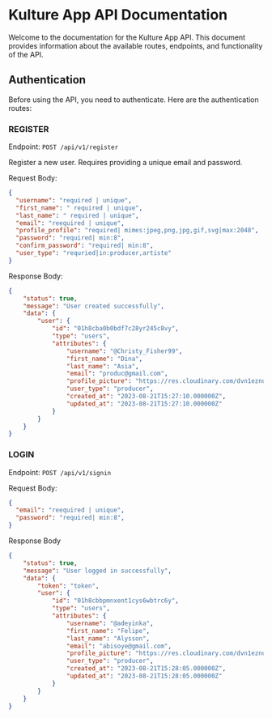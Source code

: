 # Kulture App API Documentation

Welcome to the documentation for the Kulture App API. This document provides information about the available routes, endpoints, and functionality of the API.

## Authentication

Before using the API, you need to authenticate. Here are the authentication routes:

### REGISTER

Endpoint: `POST /api/v1/register`

Register a new user. Requires providing a unique email and password.

Request Body:

```json
{
  "username": "required | unique",
  "first_name": " required | unique",
  "last_name": " required | unique",
  "email": "reequired | unique",
  "profile_profile": "required| mimes:jpeg,png,jpg,gif,svg|max:2048",
  "password": "required| min:8",
  "confirm_password": "required| min:8",
  "user_type": "requried|in:producer,artiste"
}
```

Response Body:

```json
{
    "status": true,
    "message": "User created successfully",
    "data": {
        "user": {
            "id": "01h8cba0b0bdf7c28yr245c8vy",
            "type": "users",
            "attributes": {
                "username": "@Christy_Fisher99",
                "first_name": "Dina",
                "last_name": "Asia",
                "email": "produc@gmail.com",
                "profile_picture": "https://res.cloudinary.com/dvn1eznus/image/upload/v1692631628/profileImages/bdompoxhgoqbgsc0g3z4.jpg",
                "user_type": "producer",
                "created_at": "2023-08-21T15:27:10.000000Z",
                "updated_at": "2023-08-21T15:27:10.000000Z"
            }
        }
    }
}
```

### LOGIN

Endpoint: `POST /api/v1/signin`

Request Body:

```json
{
  "email": "reequired | unique",
  "password": "required| min:8",
}
```
Response Body

```json
{
    "status": true,
    "message": "User logged in successfully",
    "data": {
        "token": "token",
        "user": {
            "id": "01h8cbbpmnxent1cys6wbtrc6y",
            "type": "users",
            "attributes": {
                "username": "@adeyinka",
                "first_name": "Felipe",
                "last_name": "Alysson",
                "email": "abisoye@gmail.com",
                "profile_picture": "https://res.cloudinary.com/dvn1eznus/image/upload/v1692631684/profileImages/acqn3droaneqmfecb5gk.jpg",
                "user_type": "producer",
                "created_at": "2023-08-21T15:28:05.000000Z",
                "updated_at": "2023-08-21T15:28:05.000000Z"
            }
        }
    }
}
